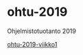# ohtu-2019
Ohjelmistotuotanto 2019

[ohtu-2019-viikko1](https://github.com/Malpel/ohtu-2019-viikko1)

